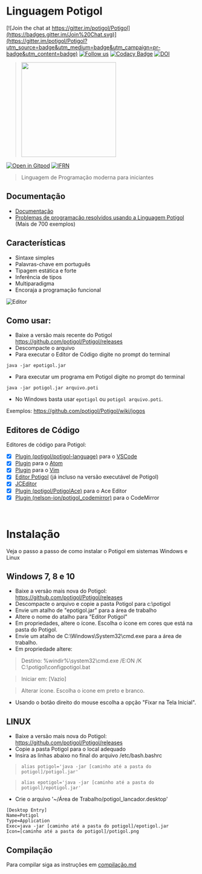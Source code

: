 # Linguagem Potigol

[![Join the chat at https://gitter.im/potigol/Potigol](https://badges.gitter.im/Join%20Chat.svg)](https://gitter.im/potigol/Potigol?utm_source=badge&utm_medium=badge&utm_campaign=pr-badge&utm_content=badge)
[![Follow us](https://img.shields.io/twitter/follow/potigol.svg?style=social)](http://twitter.com/potigol)
[![Codacy Badge](https://api.codacy.com/project/badge/Grade/2b0637491b834a229351fab7fd897dfc)](https://www.codacy.com/app/leonardo-lucena-71/Potigol?utm_source=github.com&amp;utm_medium=referral&amp;utm_content=potigol/Potigol&amp;utm_campaign=Badge_Grade)
[![DOI](https://zenodo.org/badge/DOI/10.5281/zenodo.53192.svg)](https://doi.org/10.5281/zenodo.53192)

 > <a href="https://potigol.github.io/docs/hacktoberfest"><img src="https://hacktoberfest.digitalocean.com/_nuxt/img/logo-hacktoberfest-full.f42e3b1.svg" width=250></a>

[![Open in Gitpod](https://gitpod.io/button/open-in-gitpod.svg)](https://gitpod.io#https://github.com/potigol/gitpod)
[![IFRN](https://potigol.github.io/docs/logo_ifrn_40.png)](https://www.ifrn.edu.br)

 > Linguagem de Programação moderna para iniciantes


## Documentação
  - [Documentação](https://potigol.github.io)
  - [Problemas de programação resolvidos usando a Linguagem Potigol](https://potigol.github.io/uoj-potigol) (Mais de 700 exemplos)


## Características
  - Sintaxe simples
  - Palavras-chave em português
  - Tipagem estática e forte
  - Inferência de tipos
  - Multiparadigma
  - Encoraja a programação funcional

![Editor](https://cloud.githubusercontent.com/assets/303460/8604675/7180d638-2656-11e5-9239-90d29628d9d0.png)

## Como usar:
  - Baixe a versão mais recente do Potigol https://github.com/potigol/Potigol/releases
  - Descompacte o arquivo
  - Para executar o Editor de Código digite no prompt do terminal
  
  ````java -jar epotigol.jar````

  - Para executar um programa em Potigol digite no prompt do terminal

  ````java -jar potigol.jar arquivo.poti````

  - No Windows basta usar ````epotigol```` ou ````potigol arquivo.poti````.
  
Exemplos: https://github.com/potigol/Potigol/wiki/jogos

## Editores de Código

Editores de código para Potigol:

  - [x] [Plugin (potigol/potigol-language)](https://marketplace.visualstudio.com/items?itemName=Potigol.potigol-language) para o [VSCode](https://code.visualstudio.com/)
  - [x] [Plugin](https://github.com/potigol/language-potigol) para o [Atom](https://atom.io)
  - [x] [Plugin](https://github.com/nfischer/vim-potigol) para o [Vim](http://www.vim.org/)
  - [x] [Editor Potigol](https://github.com/potigol/EditorPotigol) (já incluso na versão executável de Potigol)
  - [x] [JCEditor](https://github.com/crhenr/JCEditor)
  - [x] [Plugin (potigol/PotigolAce)](https://github.com/potigol/PotigolAce) para o Ace Editor
  - [x] [Plugin (nelson-ion/potigol_codemirror)](https://github.com/nelson-ion/potigol_codemirror) para o CodeMirror

<br/>

# Instalação

Veja o passo a passo de como instalar o Potigol em sistemas Windows e Linux

## Windows 7, 8 e 10

  - Baixe a versão mais nova do Potigol: https://github.com/potigol/Potigol/releases
  - Descompacte o arquivo e copie a pasta Potigol para c:\potigol
  - Envie um atalho de "epotigol.jar" para a área de trabalho
  - Altere o nome do atalho para "Editor Potigol"
  - Em propriedades, altere o ícone. Escolha o ícone em cores que está na pasta do Potigol.
  - Envie um atalho de C:\Windows\System32\cmd.exe para a área de trabalho.
  - Em propriedade altere:
  
 >   Destino: %windir%\system32\cmd.exe /E:ON /K C:\potigol\configpotigol.bat

 > Iniciar em: [Vazio]

 > Alterar ícone. Escolha o icone em preto e branco.

  - Usando o botão direito do mouse escolha a opção "Fixar na Tela Inicial".

## LINUX

  - Baixe a versão mais nova do Potigol: https://github.com/potigol/Potigol/releases
  - Copie a pasta Potigol para o local adequado
  - Insira as linhas abaixo no final do arquivo /etc/bash.bashrc

>   ````alias potigol='java -jar [caminho até a pasta do potigol]/potigol.jar'````

>   ````alias epotigol='java -jar [caminho até a pasta do potigol]/epotigol.jar'````

  - Crie o arquivo '~/Área de Trabalho/potigol_lancador.desktop'
    
````
[Desktop Entry]
Name=Potigol
Type=Application
Exec=java -jar [caminho até a pasta do potigol]/epotigol.jar
Icon=[caminho até a pasta do potigol]/potigol.png
````

## Compilação

Para compilar siga as instruções em [compilação.md](https://github.com/potigol/Potigol/blob/master/compilacao.md)
